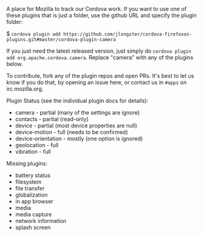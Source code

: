 A place for Mozilla to track our Cordova work. If you
want to use one of these plugins that is just a folder, use the github URL and specify the plugin folder:

$ `cordova plugin add https://github.com/jlongster/cordova-firefoxos-plugins.git#master/cordova-plugin-camera`

If you just need the latest released version, just simply do `cordova
plugin add org.apache.cordova.camera`. Replace "camera" with any of
the plugins below.

To contribute, fork any of the plugin repos and open PRs. It's best to
let us know if you do that, by opening an issue here, or contact us in
`#apps` on irc.mozilla.org.

Plugin Status (see the individual plugin docs for details):

* camera - partial (many of the settings are ignore)
* contacts - partial (read-only)
* device - partial (most device properties are null)
* device-motion - full (needs to be confirmed)
* device-orientation - mostly (one option is ignored)
* geolocation - full
* vibration - full

Missing plugins:

* battery status
* filesystem
* file transfer
* globalization
* in app browser
* media
* media capture
* network information
* splash screen
